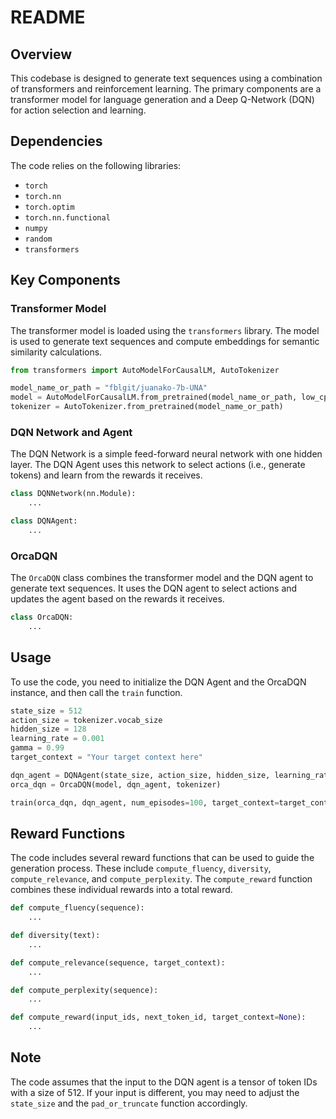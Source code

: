 # README

## Overview

This codebase is designed to generate text sequences using a combination of transformers and reinforcement learning. The primary components are a transformer model for language generation and a Deep Q-Network (DQN) for action selection and learning.

## Dependencies

The code relies on the following libraries:

- `torch`
- `torch.nn`
- `torch.optim`
- `torch.nn.functional`
- `numpy`
- `random`
- `transformers`

## Key Components

### Transformer Model

The transformer model is loaded using the `transformers` library. The model is used to generate text sequences and compute embeddings for semantic similarity calculations.

```python
from transformers import AutoModelForCausalLM, AutoTokenizer

model_name_or_path = "fblgit/juanako-7b-UNA"
model = AutoModelForCausalLM.from_pretrained(model_name_or_path, low_cpu_mem_usage=True)
tokenizer = AutoTokenizer.from_pretrained(model_name_or_path)
```

### DQN Network and Agent

The DQN Network is a simple feed-forward neural network with one hidden layer. The DQN Agent uses this network to select actions (i.e., generate tokens) and learn from the rewards it receives.

```python
class DQNNetwork(nn.Module):
    ...

class DQNAgent:
    ...
```

### OrcaDQN

The `OrcaDQN` class combines the transformer model and the DQN agent to generate text sequences. It uses the DQN agent to select actions and updates the agent based on the rewards it receives.

```python
class OrcaDQN:
    ...
```

## Usage

To use the code, you need to initialize the DQN Agent and the OrcaDQN instance, and then call the `train` function.

```python
state_size = 512
action_size = tokenizer.vocab_size
hidden_size = 128
learning_rate = 0.001
gamma = 0.99
target_context = "Your target context here"

dqn_agent = DQNAgent(state_size, action_size, hidden_size, learning_rate, gamma)
orca_dqn = OrcaDQN(model, dqn_agent, tokenizer)

train(orca_dqn, dqn_agent, num_episodes=100, target_context=target_context)
```

## Reward Functions

The code includes several reward functions that can be used to guide the generation process. These include `compute_fluency`, `diversity`, `compute_relevance`, and `compute_perplexity`. The `compute_reward` function combines these individual rewards into a total reward.

```python
def compute_fluency(sequence):
    ...

def diversity(text):
    ...

def compute_relevance(sequence, target_context):
    ...

def compute_perplexity(sequence):
    ...

def compute_reward(input_ids, next_token_id, target_context=None):
    ...
```

## Note

The code assumes that the input to the DQN agent is a tensor of token IDs with a size of 512. If your input is different, you may need to adjust the `state_size` and the `pad_or_truncate` function accordingly.
